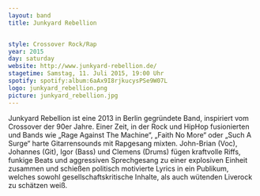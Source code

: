 ```yaml
---
layout: band
title: Junkyard Rebellion


style: Crossover Rock/Rap
year: 2015
day: saturday
website: http://www.junkyard-rebellion.de/
stagetime: Samstag, 11. Juli 2015, 19:00 Uhr
spotify: spotify:album:6aAx9I8rjkucysPSe9W07L
logo: junkyard_rebellion.png
picture: junkyard_rebellion.jpg
---
```

Junkyard Rebellion ist eine 2013 in Berlin gegründete Band, inspiriert vom
Crossover der 90er Jahre. Einer Zeit, in der Rock und HipHop fusionierten und
Bands wie „Rage Against The Machine“, „Faith No More“ oder „Such A Surge“
harte Gitarrensounds mit Rapgesang mixten.  John-Brian (Voc), Johannes (Git),
Igor (Bass) und Clemens (Drums) fügen kraftvolle Riffs, funkige Beats und
aggressiven Sprechgesang zu einer explosiven Einheit zusammen und schießen
politisch motivierte Lyrics in ein Publikum, welches sowohl
gesellschaftskritische Inhalte, als auch wütenden Liverock zu schätzen weiß.
